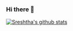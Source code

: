 ### Hi there 👋

[![Sreshtha's github stats](https://github-readme-stats.vercel.app/api?username=sreshtha10&hide=issues,prs&show_icons=true)](https://github.com/anuraghazra/github-readme-stats)
